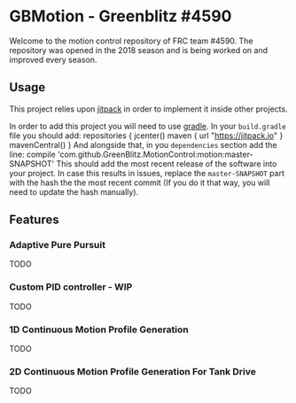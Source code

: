 # GBMotion - Greenblitz #4590
Welcome to the motion control repository of FRC team #4590. The repository was opened in the
2018 season and is being worked on and improved every season.
## Usage
This project relies upon [jitpack](https://jitpack.io/) in order to implement it inside other projects.

In order to add this project you will need to use [gradle](https://gradle.org/). In your `build.gradle` file you should add:
    repositories {
        jcenter()
        maven { url "https://jitpack.io" }
        mavenCentral()
    }
And alongside that, in you `dependencies` section add the line:
    compile 'com.github.GreenBlitz.MotionControl:motion:master-SNAPSHOT'
This should add the most recent release of the software into your project. In case this results
in issues, replace the `master-SNAPSHOT` part with the hash the the most recent commit (If you
do it that way, you will need to update the hash manually).
## Features
### Adaptive Pure Pursuit
TODO
### Custom PID controller - WIP
TODO
### 1D Continuous Motion Profile Generation
TODO
### 2D Continuous Motion Profile Generation For Tank Drive
TODO